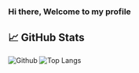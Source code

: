### Hi there, Welcome to my profile

## &#x1f4c8; GitHub Stats
![Github](https://github-readme-stats.vercel.app/api?username=scrub-dev&show_icons=true&theme=midnight-purple&count_private=true)
![Top Langs](https://github-readme-stats.vercel.app/api/top-langs/?username=scrub-dev&layout=compact)
